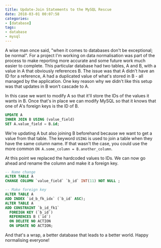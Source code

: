 ```yaml
---
title: Update-Join Statements to the MySQL Rescue
date: 2018-03-01 00:07:58
categories:
- [database]
tags:
- database
- mysql
---
```


A wise man once said, "when it comes to databases don't be exceptional; be
normal". For a project I'm working on data normalisation was part of the process
to make reporting more accurate and some future work much easier to complete.
This particular database had two tables, A and B, with a value in A that
obviously references B. The issue was that A didn't have an ID for a reference,
A had a duplicated value of what's stored in B - all managed by the application.
One key reason why we didn't like this setup was that updates in B won't cascade
to A.

In this case we want to modify A so that it'll store the IDs of the values it
wants in B. Once that's in place we can modify MySQL so that it knows that one
of A's foreign keys is the ID of B.

```sql
UPDATE A
INNER JOIN B USING (value_field)
SET A.value_field = B.id;
```

We're updating A but also joining B beforehand because we want to get a value
from that table. The keyword `USING` is used to join a table when they have
the same column name. If that wasn't the case, you could use the more common
`ON A.some_column = B.another_column`.

At this point we replaced the hardcoded values to IDs. We can now go ahead and
rename the column and make it a foreign key.

```sql
-- Name change
ALTER TABLE A
CHANGE COLUMN `value_field` `b_id` INT(11) NOT NULL ;

-- Make foreign key
ALTER TABLE A
ADD INDEX `id_b_fk_idx` (`b_id` ASC);
ALTER TABLE A
ADD CONSTRAINT `b_id_fk1`
  FOREIGN KEY (`b_id`)
  REFERENCES B (`id`)
  ON DELETE NO ACTION
  ON UPDATE NO ACTION;
```

And that's a wrap, a better database that leads to a better world. Happy
normalising everyone!

